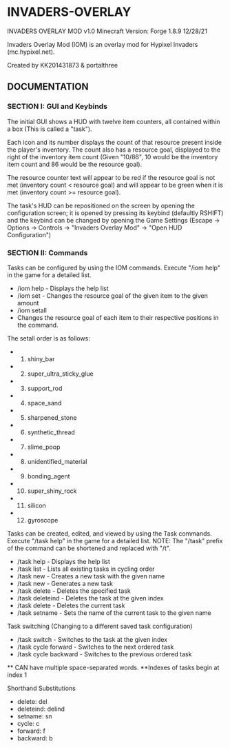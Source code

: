 
# INVADERS-OVERLAY
INVADERS OVERLAY MOD v1.0
Minecraft Version: Forge 1.8.9
12/28/21

Invaders Overlay Mod (IOM) is an overlay mod for Hypixel Invaders (mc.hypixel.net).

Created by KK201431873 & portalthree

## DOCUMENTATION

### SECTION I: GUI and Keybinds
The initial GUI shows a HUD with twelve item counters, all contained within a box (This is called a "task").

Each icon and its number displays the count of that resource present inside the player's inventory. The count also has a resource goal, displayed to the right of the inventory item count (Given "10/86", 10 would be the inventory item count and 86 would be the resource goal).

The resource counter text will appear to be red if the resource goal is not met (inventory count < resource goal) and will appear to be green when it is met (inventory count >= resource goal).

The task's HUD can be repositioned on the screen by opening the configuration screen; it is opened by pressing its keybind (defaultly RSHIFT) and the keybind can be changed by opening the Game Settings (Escape -> Options -> Controls -> "Invaders Overlay Mod" -> "Open HUD Configuration")

### SECTION II: Commands
Tasks can be configured by using the IOM commands. Execute "/iom help" in the game for a detailed list.
- /iom help - Displays the help list
- /iom set <item> <amount> - Changes the resource goal of the given item to the given amount
- /iom setall <amount1> <amount2> <amount3> <amount4> <amount5> <amount6> <amount7> <amount8> <amount9> <amount10> <amount11> <amount12>
 - Changes the resource goal of each item to their respective positions in the command.

The setall order is as follows:
- 1. shiny_bar
- 2. super_ultra_sticky_glue
- 3. support_rod
- 4. space_sand
- 5. sharpened_stone
- 6. synthetic_thread
- 7. slime_poop
- 8. unidentified_material
- 9. bonding_agent
- 10. super_shiny_rock
- 11. silicon
- 12. gyroscope

Tasks can be created, edited, and viewed by using the Task commands. Execute "/task help" in the game for a detailed list.
NOTE: The "/task" prefix of the command can be shortened and replaced with "/t".
- /task help		 - Displays the help list
- /task list		 - Lists all existing tasks in cycling order
- /task new <taskName>	 - Creates a new task with the given name
- /task new		 - Generates a new task
- /task delete <taskName>	 - Deletes the specified task
- /task deleteind <index>	 - Deletes the task at the given index
- /task delete		 - Deletes the current task
- /task setname <taskName> - Sets the name of the current task to the given name

Task switching (Changing to a different saved task configuration)
- /task switch <index>	 - Switches to the task at the given index
- /task cycle forward	 - Switches to the next ordered task
- /task cycle backward	 - Switches to the previous ordered task

**<taskName> CAN have multiple space-separated words.
**Indexes of tasks begin at index 1

Shorthand Substitutions
- delete: del
- deleteind: delind
- setname: sn
- cycle: c
- forward: f
- backward: b
